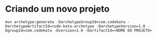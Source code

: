 # Criando um novo projeto

```
mvn archetype:generate -DarchetypeGroupId=com.codekata -DarchetypeArtifactId=code-kata-archetype -DarchetypeVersion=1.0 -DgroupId=com.codekata -Dversion=1.0 -DartifactId=<NOME DO PROJETO>
```

